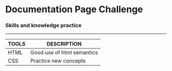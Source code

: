 # Documentation Page Challenge

### Skills and knowledge practice
-----
| TOOLS |         DESCRIPTION        |
|---    |---                         |
| HTML  | Good use of html semantics |
| CSS   | Practice new concepts      |